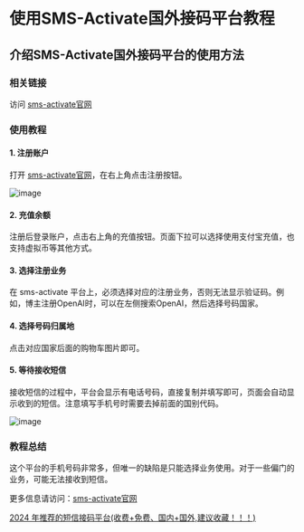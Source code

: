 # 使用SMS-Activate国外接码平台教程

## 介绍SMS-Activate国外接码平台的使用方法

### 相关链接

访问 [sms-activate官网](https://sms-activate.org/?ref=10195922)

### 使用教程

#### 1. 注册账户

打开 [sms-activate官网](https://sms-activate.org/?ref=10195922)，在右上角点击注册按钮。

![image](https://github.com/bfresource1/jiaocheng/assets/169990375/3e0e373c-4a70-4bca-8622-d6e1df24d0c2)

#### 2. 充值余额

注册后登录账户，点击右上角的充值按钮。页面下拉可以选择使用支付宝充值，也支持虚拟币等其他方式。

#### 3. 选择注册业务

在 sms-activate 平台上，必须选择对应的注册业务，否则无法显示验证码。例如，博主注册OpenAI时，可以在左侧搜索OpenAI，然后选择号码国家。


#### 4. 选择号码归属地

点击对应国家后面的购物车图片即可。


#### 5. 等待接收短信

接收短信的过程中，平台会显示有电话号码，直接复制并填写即可，页面会自动显示收到的短信。注意填写手机号时需要去掉前面的国别代码。

![image](https://github.com/bfresource1/jiaocheng/assets/169990375/b57c7909-97f7-433d-96ca-cbabae0d6a9c)

### 教程总结

这个平台的手机号码非常多，但唯一的缺陷是只能选择业务使用。对于一些偏门的业务，可能无法接收到短信。

更多信息请访问：[sms-activate官网](https://sms-activate.org/?ref=10195922)

[2024 年推荐的短信接码平台(收费+免费、国内+国外,建议收藏！！！)](https://github.com/nhitoshi60/sms-reception)
